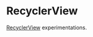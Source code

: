 # RecyclerView
[RecyclerView](https://developer.android.com/reference/android/support/v7/widget/RecyclerView.html) experimentations. 

